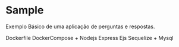 # Sample

Exemplo Básico de uma aplicação de perguntas e respostas.

Dockerfile
DockerCompose
+
Nodejs
    Express
    Ejs
    Sequelize
+
Mysql


